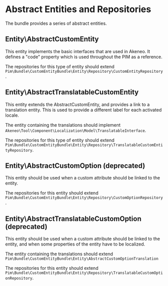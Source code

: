 # Abstract Entities and Repositories

The bundle provides a series of abstract entities.

## Entity\AbstractCustomEntity

This entity implements the basic interfaces that are used in Akeneo.
It defines a "code" property which is used throughout the PIM as a reference.

The repositories for this type of entity should extend
`Pim\Bundle\CustomEntityBundle\Entity\Repository\CustomEntityRepository`.

## Entity\AbstractTranslatableCustomEntity

This entity extends the AbstractCustomEntity, and provides a link to a translation entity.
This is used to provide a different label for each activated locale.

The entity containing the translations should implement `Akeneo\Tool\Component\Localization\Model\TranslatableInterface`.

The repositories for this type of entity should extend
`Pim\Bundle\CustomEntityBundle\Entity\Repository\TranslatableCustomEntityRepository`.

## Entity\AbstractCustomOption (deprecated)

This entity should be used when a custom attribute should be linked to the entity.

The repositories for this entity should extend
`Pim\Bundle\CustomEntityBundle\Entity\Repository\CustomOptionRepository`.


## Entity\AbstractTranslatableCustomOption (deprecated)

This entity should be used when a custom attribute should be linked to the entity, and when some properties of the entity
have to be localized.

The entity containing the translations should extend
`Pim\Bundle\CustomEntityBundle\Entity\AbstractCustomOptionTranslation`

The repositories for this entity should extend
`Pim\Bundle\CustomEntityBundle\Entity\Repository\TranslatableCustomOptionRepository`.
